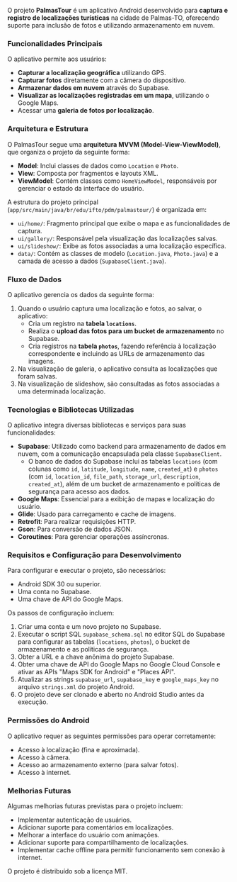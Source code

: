 O projeto **PalmasTour** é um aplicativo Android desenvolvido para **captura e registro de localizações turísticas** na cidade de Palmas-TO, oferecendo suporte para inclusão de fotos e utilizando armazenamento em nuvem.

### Funcionalidades Principais
O aplicativo permite aos usuários:
*   **Capturar a localização geográfica** utilizando GPS.
*   **Capturar fotos** diretamente com a câmera do dispositivo.
*   **Armazenar dados em nuvem** através do Supabase.
*   **Visualizar as localizações registradas em um mapa**, utilizando o Google Maps.
*   Acessar uma **galeria de fotos por localização**.

### Arquitetura e Estrutura
O PalmasTour segue uma **arquitetura MVVM (Model-View-ViewModel)**, que organiza o projeto da seguinte forma:
*   **Model**: Inclui classes de dados como `Location` e `Photo`.
*   **View**: Composta por fragmentos e layouts XML.
*   **ViewModel**: Contém classes como `HomeViewModel`, responsáveis por gerenciar o estado da interface do usuário.

A estrutura do projeto principal (`app/src/main/java/br/edu/ifto/pdm/palmastour/`) é organizada em:
*   `ui/home/`: Fragmento principal que exibe o mapa e as funcionalidades de captura.
*   `ui/gallery/`: Responsável pela visualização das localizações salvas.
*   `ui/slideshow/`: Exibe as fotos associadas a uma localização específica.
*   `data/`: Contém as classes de modelo (`Location.java`, `Photo.java`) e a camada de acesso a dados (`SupabaseClient.java`).

### Fluxo de Dados
O aplicativo gerencia os dados da seguinte forma:
1.  Quando o usuário captura uma localização e fotos, ao salvar, o aplicativo:
    *   Cria um registro na **tabela `locations`**.
    *   Realiza o **upload das fotos para um bucket de armazenamento** no Supabase.
    *   Cria registros na **tabela `photos`**, fazendo referência à localização correspondente e incluindo as URLs de armazenamento das imagens.
2.  Na visualização de galeria, o aplicativo consulta as localizações que foram salvas.
3.  Na visualização de slideshow, são consultadas as fotos associadas a uma determinada localização.

### Tecnologias e Bibliotecas Utilizadas
O aplicativo integra diversas bibliotecas e serviços para suas funcionalidades:
*   **Supabase**: Utilizado como backend para armazenamento de dados em nuvem, com a comunicação encapsulada pela classe `SupabaseClient`.
    *   O banco de dados do Supabase inclui as tabelas `locations` (com colunas como `id`, `latitude`, `longitude`, `name`, `created_at`) e `photos` (com `id`, `location_id`, `file_path`, `storage_url`, `description`, `created_at`), além de um bucket de armazenamento e políticas de segurança para acesso aos dados.
*   **Google Maps**: Essencial para a exibição de mapas e localização do usuário.
*   **Glide**: Usado para carregamento e cache de imagens.
*   **Retrofit**: Para realizar requisições HTTP.
*   **Gson**: Para conversão de dados JSON.
*   **Coroutines**: Para gerenciar operações assíncronas.

### Requisitos e Configuração para Desenvolvimento
Para configurar e executar o projeto, são necessários:
*   Android SDK 30 ou superior.
*   Uma conta no Supabase.
*   Uma chave de API do Google Maps.

Os passos de configuração incluem:
1.  Criar uma conta e um novo projeto no Supabase.
2.  Executar o script SQL `supabase_schema.sql` no editor SQL do Supabase para configurar as tabelas (`locations`, `photos`), o bucket de armazenamento e as políticas de segurança.
3.  Obter a URL e a chave anônima do projeto Supabase.
4.  Obter uma chave de API do Google Maps no Google Cloud Console e ativar as APIs "Maps SDK for Android" e "Places API".
5.  Atualizar as strings `supabase_url`, `supabase_key` e `google_maps_key` no arquivo `strings.xml` do projeto Android.
6.  O projeto deve ser clonado e aberto no Android Studio antes da execução.

### Permissões do Android
O aplicativo requer as seguintes permissões para operar corretamente:
*   Acesso à localização (fina e aproximada).
*   Acesso à câmera.
*   Acesso ao armazenamento externo (para salvar fotos).
*   Acesso à internet.

### Melhorias Futuras
Algumas melhorias futuras previstas para o projeto incluem:
*   Implementar autenticação de usuários.
*   Adicionar suporte para comentários em localizações.
*   Melhorar a interface do usuário com animações.
*   Adicionar suporte para compartilhamento de localizações.
*   Implementar cache offline para permitir funcionamento sem conexão à internet.

O projeto é distribuído sob a licença MIT.